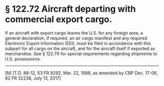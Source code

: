 # § 122.72   Aircraft departing with commercial export cargo.

If an aircraft with export cargo leaves the U.S. for any foreign area, a general declaration, if required, an air cargo manifest and any required Electronic Export Information (EEI), must be filed in accordance with this subpart for all cargo on the aircraft, and for the aircraft itself if exported as merchandise. See § 122.79 for special requirements regarding shipments to U.S. possessions.



---

[N] [T.D. 88-12, 53 FR 9292, Mar. 22, 1988, as amended by CBP Dec. 17-06, 82 FR 32238, July 13, 2017]




